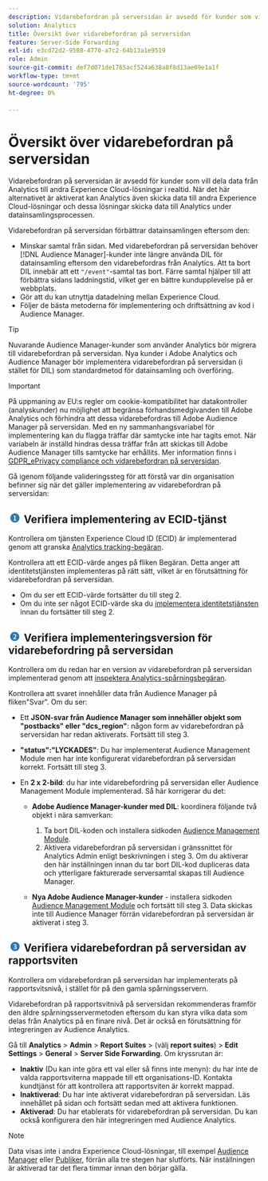 ```yaml
---
description: Vidarebefordran på serversidan är avsedd för kunder som vill dela data från Analytics till andra Experience Cloud-lösningar i realtid. När det här alternativet är aktiverat kan Analytics även skicka data till andra Experience Cloud-lösningar och dessa lösningar skicka data till Analytics under datainsamlingsprocessen.
solution: Analytics
title: Översikt över vidarebefordran på serversidan
feature: Server-Side Forwarding
exl-id: e3cd72d2-9588-4770-a7c2-64b13a1e9519
role: Admin
source-git-commit: def7d071de1765acf524a638a8f8d13ae69e1a1f
workflow-type: tm+mt
source-wordcount: '795'
ht-degree: 0%

---
```


# Översikt över vidarebefordran på serversidan

Vidarebefordran på serversidan är avsedd för kunder som vill dela data från Analytics till andra Experience Cloud-lösningar i realtid. När det här alternativet är aktiverat kan Analytics även skicka data till andra Experience Cloud-lösningar och dessa lösningar skicka data till Analytics under datainsamlingsprocessen.

Vidarebefordran på serversidan förbättrar datainsamlingen eftersom den:

* Minskar samtal från sidan. Med vidarebefordran på serversidan behöver [!DNL Audience Manager]-kunder inte längre använda DIL för datainsamling eftersom den vidarebefordras från Analytics. Att ta bort DIL innebär att ett `"/event"`-samtal tas bort. Färre samtal hjälper till att förbättra sidans laddningstid, vilket ger en bättre kundupplevelse på er webbplats.
* Gör att du kan utnyttja datadelning mellan Experience Cloud.
* Följer de bästa metoderna för implementering och driftsättning av kod i Audience Manager.

>[!TIP]
>
>Nuvarande Audience Manager-kunder som använder Analytics bör migrera till vidarebefordran på serversidan. Nya kunder i Adobe Analytics och Audience Manager bör implementera vidarebefordran på serversidan (i stället för DIL) som standardmetod för datainsamling och överföring.

>[!IMPORTANT]
>På uppmaning av EU:s regler om cookie-kompatibilitet har datakontroller (analyskunder) nu möjlighet att begränsa förhandsmedgivanden till Adobe Analytics och förhindra att dessa vidarebefordras till Adobe Audience Manager på serversidan. Med en ny sammanhangsvariabel för implementering kan du flagga träffar där samtycke inte har tagits emot. När variabeln är inställd hindras dessa träffar från att skickas till Adobe Audience Manager tills samtycke har erhållits. Mer information finns i [GDPR_ePrivacy compliance och vidarebefordran på serversidan](/help/admin/admin/c-manage-report-suites/c-edit-report-suites/general/c-server-side-forwarding/ssf-gdpr.md).

Gå igenom följande valideringssteg för att förstå var din organisation befinner sig när det gäller implementering av vidarebefordran på serversidan:

## ![step1_icon.png image](/help/admin/admin/c-manage-report-suites/c-edit-report-suites/general/c-server-side-forwarding/assets/step1_icon.png) Verifiera implementering av ECID-tjänst

Kontrollera om tjänsten Experience Cloud ID (ECID) är implementerad genom att granska [Analytics tracking-begäran](https://experienceleague.adobe.com/docs/id-service/using/implementation/test-verify.html).

Kontrollera att ett ECID-värde anges på fliken Begäran. Detta anger att identitetstjänsten implementeras på rätt sätt, vilket är en förutsättning för vidarebefordran på serversidan.

* Om du ser ett ECID-värde fortsätter du till steg 2.
* Om du inte ser något ECID-värde ska du [implementera identitetstjänsten](https://experienceleague.adobe.com/docs/id-service/using/implementation/implementation-guides.html) innan du fortsätter till steg 2.

## ![step2_icon.png image](/help/admin/admin/c-manage-report-suites/c-edit-report-suites/general/c-server-side-forwarding/assets/step2_icon.png) Verifiera implementeringsversion för vidarebefordring på serversidan

Kontrollera om du redan har en version av vidarebefordran på serversidan implementerad genom att [inspektera Analytics-spårningsbegäran](/help/admin/admin/c-manage-report-suites/c-edit-report-suites/general/c-server-side-forwarding/ssf-verify.md).

Kontrollera att svaret innehåller data från Audience Manager på fliken&quot;Svar&quot;. Om du ser:

* Ett **JSON-svar från Audience Manager som innehåller objekt som &quot;postbacks&quot; eller &quot;dcs_region&quot;**: någon form av vidarebefordran på serversidan har redan aktiverats. Fortsätt till steg 3.
* **&quot;status&quot;:&quot;LYCKADES&quot;**: Du har implementerat Audience Management Module men har inte konfigurerat vidarebefordran på serversidan korrekt. Fortsätt till steg 3.
* En **2 x 2-bild**: du har inte vidarebefordring på serversidan eller Audience Management Module implementerad. Så här korrigerar du det:

   * **Adobe Audience Manager-kunder med DIL**: koordinera följande två objekt i nära samverkan:

      1. Ta bort DIL-koden och installera sidkoden [Audience Management Module](https://experienceleague.adobe.com/docs/audience-manager/user-guide/implementation-integration-guides/integration-other-solutions/audience-management-module.html).
      1. Aktivera vidarebefordran på serversidan i gränssnittet för Analytics Admin enligt beskrivningen i steg 3. Om du aktiverar den här inställningen innan du tar bort DIL-kod dupliceras data och ytterligare fakturerade serversamtal skapas till Audience Manager.

   * **Nya Adobe Audience Manager-kunder** - installera sidkoden [Audience Management Module](https://experienceleague.adobe.com/docs/audience-manager/user-guide/implementation-integration-guides/integration-other-solutions/audience-management-module.html) och fortsätt till steg 3. Data skickas inte till Audience Manager förrän vidarebefordran på serversidan är aktiverat i steg 3.

## ![step3_icon.png image](/help/admin/admin/c-manage-report-suites/c-edit-report-suites/general/c-server-side-forwarding/assets/step3_icon.png) Verifiera vidarebefordran på serversidan av rapportsviten

Kontrollera om vidarebefordran på serversidan har implementerats på rapportsvitsnivå, i stället för på den gamla spårningsservern.

Vidarebefordran på rapportsvitnivå på serversidan rekommenderas framför den äldre spårningsservermetoden eftersom du kan styra vilka data som delas från Analytics på en finare nivå. Det är också en förutsättning för integreringen av Audience Analytics.

Gå till **Analytics** > **Admin** > **Report Suites** > (välj **report suites**) > **Edit Settings** > **General** > **Server Side Forwarding**. Om kryssrutan är:

* **Inaktiv** (Du kan inte göra ett val eller så finns inte menyn): du har inte de valda rapportsviterna mappade till ett organisations-ID. Kontakta kundtjänst för att kontrollera att rapportsviten är korrekt mappad.
* **Inaktiverad**: Du har inte aktiverat vidarebefordran på serversidan. Läs innehållet på sidan och fortsätt sedan med att aktivera funktionen.
* **Aktiverad**: Du har etablerats för vidarebefordran på serversidan. Du kan också konfigurera den här integreringen med Audience Analytics.

>[!NOTE]
>
>Data visas inte i andra Experience Cloud-lösningar, till exempel [Audience Manager](https://experienceleague.adobe.com/docs/audience-manager/user-guide/aam-home.html) eller [Publiker](https://experienceleague.adobe.com/docs/core-services/interface/audiences/audience-library.html), förrän alla tre stegen har slutförts. När inställningen är aktiverad tar det flera timmar innan den börjar gälla.
